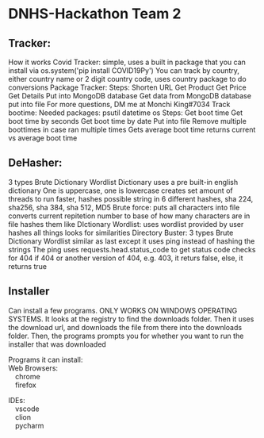 # DNHS-Hackathon Team 2

## Tracker:
How it works
Covid Tracker:
simple, uses a built in package that you can install via os.system('pip install COVID19Py')
You can track by country, either country name or 2 digit country code, uses country package to do conversions
Package Tracker:
Steps:
Shorten URL
Get Product
Get Price
Get Details
Put into MongoDB database
Get data from MongoDB database
put into file
For more questions, DM me at Monchi King#7034
Track bootime:
Needed packages:
psutil
datetime
os
Steps:
Get boot time
Get boot time by seconds
Get boot time by date
Put into file
Remove multiple boottimes in case ran multiple times
Gets average boot time
returns current vs average boot time

## DeHasher:
3 types
Brute
Dictionary
Wordlist
Dictionary uses a pre built-in english dictionary
One is uppercase, one is lowercase
creates set amount of threads to run faster, hashes possible string in 6 different hashes, sha 224, sha256, sha 384, sha 512, MD5
Brute force:
puts all characters into file
converts current repitetion number to base of how many characters are in file
hashes them like DIctionary
Wordlist:
uses wordlist provided by user
hashes all things
looks for similarities
Directory Buster:
3 types
Brute
Dictionary
Wordlist
similar as last except it uses ping instead of hashing the strings
The ping uses requests.head.status_code to get status code
checks for 404
if 404 or another version of 404, e.g. 403, it returs false, else, it returns true

## Installer
Can install a few programs. ONLY WORKS ON WINDOWS OPERATING SYSTEMS. It looks at the registry to find the downloads folder.
Then it uses the download url, and downloads the file from there into the downloads folder.
Then, the programs prompts you for whether you want to run the installer that was downloaded

Programs it can install:\
Web Browsers:\
 chrome\
 firefox

IDEs:\
 vscode\
 clion\
 pycharm
    
